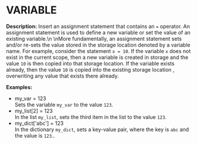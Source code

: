 # VARIABLE  
  
**Description:** Insert an assignment statement that contains an `=` operator. An assignment statement is used to define a new variable or set the value of an existing variable.\n \nMore fundamentally, an assignment statement sets and/or re-sets the value stored in the storage location denoted by a variable name. For example, consider the statement `x = 10`. If the variable `x` does not exist in the current scope, then a new variable is created in storage and the value `10` is then copied into that storage location. If the variable exists already, then the value `10` is copied into the existing storage location , overwriting any value that exists there already.  
  
**Examples:**  
  * my_var = 123  
    Sets the variable `my_var` to the value `123`.  
  * my_list[2] = 123  
    In the list `my_list`, sets the third item in the list to the value `123`.  
  * my_dict['abc'] = 123  
    In the dictionary `my_dict`, sets a key-value pair, where the key is `abc` and the value is `123`..  
  
